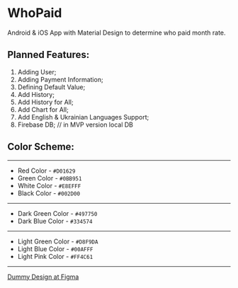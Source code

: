 # WhoPaid
Android & iOS App with  Material Design to determine who paid month rate.

Planned Features:
---
1. Adding User;
2. Adding Payment Information;
3. Defining Default Value;
4. Add History;
5. Add History for All;
6. Add Chart for All;
7. Add English & Ukrainian Languages Support;
8. Firebase DB; // in MVP version local DB

Color Scheme:
---
---
* Red Color - `#D01629`
* Green Color - `#0BB951`
* White Color - `#E8EFFF`
* Black Color - `#002D00`
---
* Dark Green Color - `#497750`
* Dark Blue Color - `#334574`
---
* Light Green Color - `#D8F9DA` 
* Light Blue Color - `#00AFFF`
* Light Pink Color - `#FF4C61`
---

[Dummy Design at Figma](https://www.figma.com/file/DPIiDB0hSlRbI4GSif8rMX/Untitled?node-id=0%3A1)